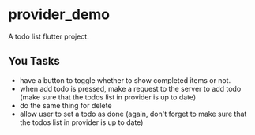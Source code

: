 # provider_demo

A todo list flutter project.

## You Tasks
- have a button to toggle whether to show completed items or not.
- when add todo is pressed, make a request to the server to add todo (make sure that the todos list in provider is up to date)
- do the same thing for delete
- allow user to set a todo as done (again, don't forget to make sure that the todos list in provider is up to date)
